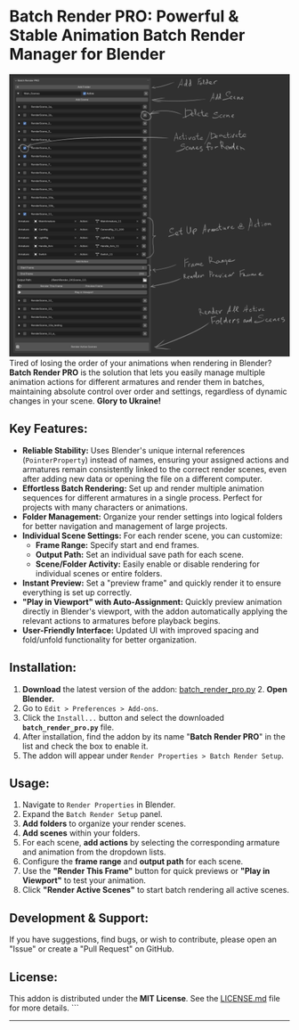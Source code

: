 # Batch Render PRO: Powerful & Stable Animation Batch Render Manager for Blender

![Batch Render PRO UI Overview](images/main-ui-explanation.png) Tired of losing the order of your animations when rendering in Blender? **Batch Render PRO** is the solution that lets you easily manage multiple animation actions for different armatures and render them in batches, maintaining absolute control over order and settings, regardless of dynamic changes in your scene. **Glory to Ukraine!**

## Key Features:

* **Reliable Stability:** Uses Blender's unique internal references (`PointerProperty`) instead of names, ensuring your assigned actions and armatures remain consistently linked to the correct render scenes, even after adding new data or opening the file on a different computer.
* **Effortless Batch Rendering:** Set up and render multiple animation sequences for different armatures in a single process. Perfect for projects with many characters or animations.
* **Folder Management:** Organize your render settings into logical folders for better navigation and management of large projects.
* **Individual Scene Settings:** For each render scene, you can customize:
    * **Frame Range:** Specify start and end frames.
    * **Output Path:** Set an individual save path for each scene.
    * **Scene/Folder Activity:** Easily enable or disable rendering for individual scenes or entire folders.
* **Instant Preview:** Set a "preview frame" and quickly render it to ensure everything is set up correctly.
* **"Play in Viewport" with Auto-Assignment:** Quickly preview animation directly in Blender's viewport, with the addon automatically applying the relevant actions to armatures before playback begins.
* **User-Friendly Interface:** Updated UI with improved spacing and fold/unfold functionality for better organization.

## Installation:

1.  **Download** the latest version of the addon: [batch_render_pro.py](https://github.com/YOUR_USERNAME/BatchRenderPro/releases/latest/download/batch_render_pro.py) 2.  **Open Blender.**
3.  Go to `Edit > Preferences > Add-ons`.
4.  Click the `Install...` button and select the downloaded **`batch_render_pro.py`** file.
5.  After installation, find the addon by its name "**Batch Render PRO**" in the list and check the box to enable it.
6.  The addon will appear under `Render Properties > Batch Render Setup`.

## Usage:

1.  Navigate to `Render Properties` in Blender.
2.  Expand the `Batch Render Setup` panel.
3.  **Add folders** to organize your render scenes.
4.  **Add scenes** within your folders.
5.  For each scene, **add actions** by selecting the corresponding armature and animation from the dropdown lists.
6.  Configure the **frame range** and **output path** for each scene.
7.  Use the **"Render This Frame"** button for quick previews or **"Play in Viewport"** to test your animation.
8.  Click **"Render Active Scenes"** to start batch rendering all active scenes.

## Development & Support:

If you have suggestions, find bugs, or wish to contribute, please open an "Issue" or create a "Pull Request" on GitHub.

## License:

This addon is distributed under the **MIT License**.
See the [LICENSE.md](https://github.com/YOUR_USERNAME/BatchRenderPro/blob/main/LICENSE.md) file for more details. ```

---
